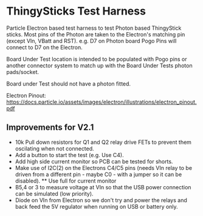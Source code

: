 ThingySticks Test Harness
=========================

Particle Electron based test harness to test Photon based ThingyStick sticks.
Most pins of the Photon are taken to the Electron's matching pin (except VIn,  VBatt and RST).
e.g. D7 on Photon board Pogo Pins will connect to D7 on the Electron.

Board Under Test location is intended to be populated with Pogo pins or another connector system to match up with the Board Under Tests photon pads/socket.

Board under Test should not have a photon fitted.


Electron Pinout: https://docs.particle.io/assets/images/electron/illustrations/electron_pinout.pdf

Improvements for V2.1
---------------------

* 10k Pull down resistors for Q1 and Q2 relay drive FETs to prevent them oscilating when not connected.
* Add a button to start the test (e.g. Use C4).
* Add high side current monitor so PCB can be tested for shorts.
* Make use of I2C(2) on the Electrons C4/C5 pins (needs VIn relay to be driven from a different pin - maybe C0 - with a jumper so it can be disabled).
** Use full for current monitor
* B5,4 or 3 to measure voltage at VIn so that the USB power connection can be simulated (low priority).
* Diode on VIn from Electron so we don't try and power the relays and back feed the 5V regulator when running on USB or battery only. 
